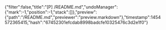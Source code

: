 {"filter":false,"title":"[P] /README.md","undoManager":{"mark":-1,"position":-1,"stack":[]},"preview":{"path":"/README.md","previewer":"preview.markdown"},"timestamp":1454572365415,"hash":"67452301efcdab8998badcfe10325476c3d2e1f0"}